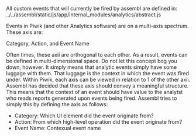 All custom events that will currently be fired by assembl are defined in:
../../assembl/static/js/app/internal_modules/analytics/abstract.js


Events in Piwik (and other Analytics software) are on a multi-axis spectrum. These axis are:

Category, Action, and Event Name

Often times, these axii are orthogonal to each other. As a result, events can be defined in multi-dimensional space. Do not let this concept bog you down, however. It simply means that analytic events simply have some luggage with them. That luggage is the context in which the event was fired under. Within Piwik, each axis can be viewed in relation to 1 of the other axii. Assembl has decided that these axis should convey a meaningful structure. This means that the context of an event should have value to the analytst who reads reports generated upon events being fired. Assembl tries to simply this by defining the axis as follows: 

- Category: Which UI element did the event originate from?
- Action: From which high-level operation did the event originate from?
- Event Name: Contexual event name
